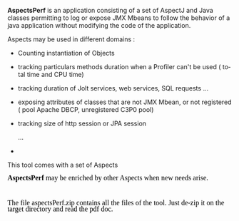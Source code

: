 <!DOCTYPE HTML PUBLIC "-//W3C//DTD HTML 4.0 Transitional//EN">
<HTML>
<HEAD>
	<META HTTP-EQUIV="CONTENT-TYPE" CONTENT="text/html; charset=windows-1252">
	<TITLE></TITLE>
	<META NAME="GENERATOR" CONTENT="LibreOffice 3.6  (Windows)">
	<META NAME="CREATED" CONTENT="0;0">
	<META NAME="CHANGED" CONTENT="20130104;19394108">
</HEAD>
<BODY LANG="fr-FR" DIR="LTR">
<P LANG="en-US"><B>AspectsPerf</B> is an application consisting of a
set of AspectJ and Java classes permitting to log or expose JMX
Mbeans to follow the behavior of a java application without modifying
the code of the application.</P>
<P LANG="en-US">Aspects may be used in different domains :</P>
<UL>
	<LI><P LANG="en-US">Counting instantiation of Objects</P>
	<LI><P LANG="en-US">tracking particulars methods duration when a
	Profiler can't be used ( total time and CPU time)</P>
	<LI><P LANG="en-US">tracking duration of Jolt services, web
	services, SQL requests ...</P>
	<LI><P LANG="en-US">exposing attributes of classes that are not JMX
	Mbean, or not registered ( pool Apache DBCP, unregistered C3P0 pool)</P>
	<LI><P LANG="en-US">tracking size of http session or JPA session</P>
	<P>&hellip;</P>
	<LI><P></P>
</UL>
<P LANG="en-US">This tool comes with a set of Aspects</P>
<P ALIGN=LEFT STYLE="margin-bottom: 0cm; line-height: 100%"><FONT COLOR="#000000"><FONT FACE="Geneva"><FONT SIZE=3><SPAN LANG="en-US"><B>AspectsPerf
</B></SPAN><SPAN LANG="en-US">may be enriched by other Aspects when
new needs arise.</SPAN></FONT></FONT></FONT></P>
<P ALIGN=LEFT STYLE="margin-bottom: 0cm; line-height: 100%"><BR>
</P>
<P LANG="en-US" ALIGN=LEFT STYLE="margin-bottom: 0cm; line-height: 100%">
<FONT COLOR="#000000"><FONT FACE="Geneva"><FONT SIZE=3>The file
aspectsPerf.zip contains all the files of the tool. Just de-zip it on
the target directory and read the pdf doc.</FONT></FONT></FONT></P>
</BODY>
</HTML>
